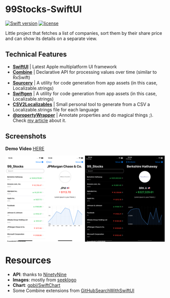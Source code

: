 # 99Stocks-SwiftUI
[![Swift version](https://img.shields.io/badge/Swift-5-orange.svg)](https://swift.org/download)
[![license](https://img.shields.io/github/license/mashape/apistatus.svg?maxAge=2592000)](https://github.com/illescasDaniel/99StocksSwiftUI/blob/master/LICENSE)

Little project that fetches a list of companies, sort them by their share price and can show its details on a separate view.

**Technical Features**
----
- [**SwiftUI**](https://developer.apple.com/xcode/swiftui/) | Latest Apple multiplatform UI framework
- [**Combine**](https://developer.apple.com/documentation/combine) | Declarative API for processing values over time (similar to RxSwift)
- [**Sourcery**](https://github.com/krzysztofzablocki/Sourcery) | A utility for code generation from app assets (in this case, Localizable.strings)
- [**Swiftgen**](https://www.github.com/SwiftGen/SwiftGen) | A utility for code generation from app assets (in this case, Localizable.strings)
- [**CSV2Localizables**](https://github.com/illescasDaniel/99StocksSwiftUI/blob/master/Generation/Localization/CSV2Localizables.swift) | Small personal tool to generate from a CSV a Localizable.strings file for each language
- [**@propertyWrapper**](https://medium.com/better-programming/swift-property-delegates-powerful-new-annotations-attributes-system-2e3968b29624) | Annotate properties and do magical things ;). Check [my article](https://medium.com/better-programming/swift-property-delegates-powerful-new-annotations-attributes-system-2e3968b29624) about it.

**Screenshots**
-------
**Demo Video** [HERE](https://www.linkedin.com/feed/update/urn:li:activity:6543596406219816960)

<img src="github/screenshots.png" width="800">

# Resources #

- **API**: thanks to [NinetyNine](https://github.com/99markets/challenges/blob/master/mobile.md)
- **Images**: mostly from [seeklogo](https://seeklogo.net)
- **Chart**: [gpbl/SwiftChart](https://www.github.com/gpbl/SwiftChart)
- Some Combine extensions from [GitHubSearchWithSwiftUI](https://github.com/marty-suzuki/GitHubSearchWithSwiftUI)
